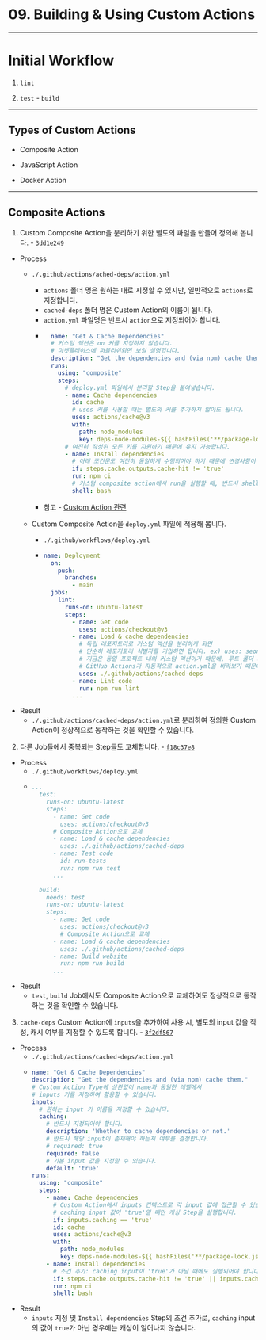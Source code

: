 # 09. Building & Using Custom Actions

---

# Initial Workflow

1. `lint`

2. `test` - `build`

---

## Types of Custom Actions

- Composite Action

- JavaScript Action

- Docker Action

---

## Composite Actions

1. Custom Composite Action을 분리하기 위한 별도의 파일을 만들어 정의해 봅니다. - [`3dd1e249`](https://github.com/seongjin2427/09.custom-actions/commit/3dd1e24963cebccf502841ef1ed4683ff66bcd85)

- Process
  - `./.github/actions/ached-deps/action.yml`
    - `actions` 폴더 명은 원하는 대로 지정할 수 있지만, 일반적으로 `actions`로 지정합니다.
    - `cached-deps` 폴더 명은 Custom Action의 이름이 됩니다.
    - `action.yml` 파일명은 반드시 `action`으로 지정되어야 합니다.
    - ```yml
        name: "Get & Cache Dependencies"
        # 커스텀 액션은 on 키를 지정하지 않습니다.
        # 마켓플레이스에 퍼블리쉬되면 보일 설명입니다.
        description: "Get the dependencies and (via npm) cache them."
        runs:
          using: "composite"
          steps:
            # deploy.yml 파일에서 분리할 Step을 붙여넣습니다.
            - name: Cache dependencies
              id: cache
              # uses 키를 사용할 때는 별도의 키를 추가하지 않아도 됩니다.
              uses: actions/cache@v3
              with:
                path: node_modules
                key: deps-node-modules-${{ hashFiles('**/package-lock.json') }}
            # 여전히 작성된 모든 키를 지원하기 때문에 유지 가능합니다.
            - name: Install dependencies
              # 아래 조건문도 여전히 동일하게 수행되어야 하기 때문에 변경사항이 없습니다.
              if: steps.cache.outputs.cache-hit != 'true'
              run: npm ci
              # 커스텀 composite action에서 run을 실행할 때, 반드시 shell 키를 포함해야 합니다.
              shell: bash
    - 참고 - [Custom Action 관련](https://docs.github.com/en/actions/creating-actions/metadata-syntax-for-github-actions#runs-for-composite-actions)

  - Custom Composite Action을 `deploy.yml` 파일에 적용해 봅니다.
    - `./.github/workflows/deploy.yml`
    - ```yml
      name: Deployment
        on:
          push:
            branches:
              - main
        jobs:
          lint:
            runs-on: ubuntu-latest
            steps:
              - name: Get code
                uses: actions/checkout@v3
              - name: Load & cache dependencies
                # 독립 레포지토리로 커스텀 액션을 분리하게 되면
                # 단순히 레포지토리 식별자를 기입하면 됩니다. ex) uses: seongjin2427/my-action
                # 지금은 동일 프로젝트 내의 커스텀 액션이기 때문에, 루트 폴더 기준 경로를 작성합니다.
                # GitHub Actions가 자동적으로 action.yml을 바라보기 때문에 기입하지 않습니다.
                uses: ./.github/actions/cached-deps
              - name: Lint code
                run: npm run lint
              ...

- Result
  - `./.github/actions/cached-deps/action.yml`로 분리하여 정의한 Custom Action이 정상적으로 동작하는 것을 확인할 수 있습니다.

2. 다른 Job들에서 중복되는 Step들도 교체합니다. - [`f18c37e8`](https://github.com/seongjin2427/09.custom-actions/commit/f18c37e81eac08a0d478a2ffe18fbbfeee76168b)

- Process
  - `./.github/workflows/deploy.yml`
  - ```yml
    ...
      test:
        runs-on: ubuntu-latest
        steps:
          - name: Get code
            uses: actions/checkout@v3
          # Composite Action으로 교체      
          - name: Load & cache dependencies
            uses: ./.github/actions/cached-deps
          - name: Test code
            id: run-tests
            run: npm run test
          ...

      build:
        needs: test
        runs-on: ubuntu-latest
        steps:
          - name: Get code
            uses: actions/checkout@v3
            # Composite Action으로 교체
          - name: Load & cache dependencies
            uses: ./.github/actions/cached-deps
          - name: Build website
            run: npm run build
          ...
- Result
  - `test`, `build` Job에서도 Composite Action으로 교체하여도 정상적으로 동작하는 것을 확인할 수 있습니다.

3. `cache-deps` Custom Action에 `inputs`을 추가하여 사용 시, 별도의 input 값을 작성, 캐시 여부를 지정할 수 있도록 합니다. - [`3f2df567`](https://github.com/seongjin2427/09.custom-actions/commit/3f2df567b68e65a8b744c6399c503ea665d259e1)

- Process
  - `./.github/actions/cached-deps/action.yml`
  - ```yml
    name: "Get & Cache Dependencies"
    description: "Get the dependencies and (via npm) cache them."
    # Custom Action Type에 상관없이 name과 동일한 레벨에서
    # inputs 키를 지정하여 활용할 수 있습니다.
    inputs:
      # 원하는 input 키 이름을 지정할 수 있습니다.
      caching:
        # 반드시 지정되어야 합니다.
        description: 'Whether to cache dependencies or not.'
        # 반드시 해당 input이 존재해야 하는지 여부를 결정합니다.
        # required: true
        required: false
        # 기본 input 값을 지정할 수 있습니다.
        default: 'true'
    runs:
      using: "composite"
      steps:
        - name: Cache dependencies
          # Custom Action에서 inputs 컨텍스트로 각 input 값에 접근할 수 있습니다.
          # caching input 값이 'true'일 때만 캐싱 Step을 실행합니다.
          if: inputs.caching == 'true'
          id: cache
          uses: actions/cache@v3
          with:
            path: node_modules
            key: deps-node-modules-${{ hashFiles('**/package-lock.json') }}
        - name: Install dependencies
          # 조건 추가: caching input이 'true'가 아닐 때에도 실행되어야 합니다.
          if: steps.cache.outputs.cache-hit != 'true' || inputs.caching != 'true'
          run: npm ci
          shell: bash

- Result
  - `inputs` 지정 및 `Install dependencies` Step의 조건 추가로, `caching` input의 값이 `true`가 아닌 경우에는 캐싱이 일어나지 않습니다.

